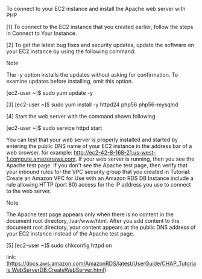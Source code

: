 To connect to your EC2 instance and install the Apache web server with PHP

[1] To connect to the EC2 instance that you created earlier, follow the steps in Connect to Your Instance.

[2] To get the latest bug fixes and security updates, update the software on your EC2 instance by using the following command:

Note

The -y option installs the updates without asking for confirmation. To examine updates before installing, omit this option.

[ec2-user ~]$ sudo yum update -y

[3] [ec2-user ~]$ sudo yum install -y httpd24 php56 php56-mysqlnd

[4] Start the web server with the command shown following.

[ec2-user ~]$ sudo service httpd start
                
You can test that your web server is properly installed and started by entering the public DNS name of your EC2 instance in the address bar of a web browser, for example: http://ec2-42-8-168-21.us-west-1.compute.amazonaws.com. If your web server is running, then you see the Apache test page. If you don't see the Apache test page, then verify that your inbound rules for the VPC security group that you created in Tutorial: Create an Amazon VPC for Use with an Amazon RDS DB Instance include a rule allowing HTTP (port 80) access for the IP address you use to connect to the web server.

Note

The Apache test page appears only when there is no content in the document root directory, /var/www/html. After you add content to the document root directory, your content appears at the public DNS address of your EC2 instance instead of the Apache test page.

[5] [ec2-user ~]$ sudo chkconfig httpd on


link:       (https://docs.aws.amazon.com/AmazonRDS/latest/UserGuide/CHAP_Tutorials.WebServerDB.CreateWebServer.html)
